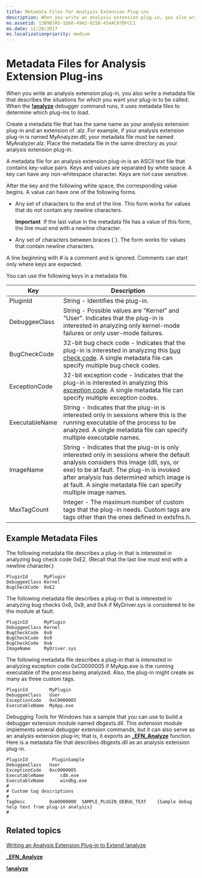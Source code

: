 ```yaml
---
title: Metadata Files for Analysis Extension Plug-ins
description: When you write an analysis extension plug-in, you also write a metadata file that describes the situations for which you want your plug-in to be called.
ms.assetid: 13B9B7A5-1D68-49A3-825B-454AC070FCC1
ms.date: 11/28/2017
ms.localizationpriority: medium
---
```


# Metadata Files for Analysis Extension Plug-ins


When you write an analysis extension plug-in, you also write a metadata file that describes the situations for which you want your plug-in to be called. When the [**!analyze**](-analyze.md) debugger command runs, it uses metadata files to determine which plug-ins to load.

Create a metadata file that has the same name as your analysis extension plug-in and an extension of .alz. For example, if your analysis extension plug-in is named MyAnalyzer.dll, your metadata file must be named MyAnalyzer.alz. Place the metadata file in the same directory as your analysis extension plug-in.

A metadata file for an analysis extension plug-in is an ASCII text file that contains key-value pairs. Keys and values are separated by white space. A key can have any non-whitespace character. Keys are not case sensitive.

After the key and the following white space, the corresponding value begins. A value can have one of the following forms.

-   Any set of characters to the end of the line. This form works for values that do not contain any newline characters.

    **Important**  If the last value in the metadata file has a value of this form, the line must end with a newline character.

     

-   Any set of characters between braces { }. The form works for values that contain newline characters.

A line beginning with \# is a comment and is ignored. Comments can start only where keys are expected.

You can use the following keys in a metadata file.

| Key            | Description                                                                                                                                                                                                                                                                                       |
|----------------|---------------------------------------------------------------------------------------------------------------------------------------------------------------------------------------------------------------------------------------------------------------------------------------------------|
| PluginId       | String - Identifies the plug-in.                                                                                                                                                                                                                                                                  |
| DebuggeeClass  | String - Possible values are “Kernel” and "User". Indicates that the plug-in is interested in analyzing only kernel-mode failures or only user-mode failures.                                                                                                                                     |
| BugCheckCode   | 32-bit bug check code - Indicates that the plug-in is interested in analyzing this [bug check code](bug-check-code-reference2.md). A single metadata file can specify multiple bug check codes.                                                                                                  |
| ExceptionCode  | 32-bit exception code - Indicates that the plug-in is interested in analyzing this [exception code](/windows/win32/debug/structured-exception-handling). A single metadata file can specify multiple exception codes.                                                                                 |
| ExecutableName | String - Indicates that the plug-in is interested only in sessions where this is the running executable of the process to be analyzed. A single metadata file can specify multiple executable names.                                                                                              |
| ImageName      | String - Indicates that the plug-in is only interested only in sessions where the default analysis considers this image (dll, sys, or exe) to be at fault. The plug-in is invoked after analysis has determined which image is at fault. A single metadata file can specify multiple image names. |
| MaxTagCount    | Integer - The maximum number of custom tags that the plug-in needs. Custom tags are tags other than the ones defined in extsfns.h.                                                                                                                                                                |

 

## <span id="Example_Metadata_Files"></span><span id="example_metadata_files"></span><span id="EXAMPLE_METADATA_FILES"></span>Example Metadata Files


The following metadata file describes a plug-in that is interested in analyzing bug check code 0xE2. (Recall that the last line must end with a newline character.)

```text
PluginId      MyPlugin
DebuggeeClass Kernel
BugCheckCode  0xE2
```

The following metadata file describes a plug-in that is interested in analyzing bug checks 0x8, 0x9, and 0xA if MyDriver.sys is considered to be the module at fault.

```text
PluginId      MyPlugin
DebuggeeClass Kernel
BugCheckCode  0x8
BugCheckCode  0x9
BugCheckCode  0xA
ImageName     MyDriver.sys
```

The following metadata file describes a plug-in that is interested in analyzing exception code 0xC0000005 if MyApp.exe is the running executable of the process being analyzed. Also, the plug-in might create as many as three custom tags.

```text
PluginId        MyPlugin
DebuggeeClass   User
ExceptionCode   0xC0000005
ExecutableName  MyApp.exe
```

Debugging Tools for Windows has a sample that you can use to build a debugger extension module named dbgexts.dll. This extension module implements several debugger extension commands, but it can also serve as an analysis extension plug-in; that is, it exports an [**\_EFN\_Analyze**](/windows-hardware/drivers/ddi/extsfns/nc-extsfns-ext_analysis_plugin) function. Here is a metadata file that describes dbgexts.dll as an analysis extension plug-in.

```text
PluginId         PluginSample
DebuggeeClass   User
ExceptionCode   0xc0000005
ExecutableName      cdb.exe
ExecutableName      windbg.exe
#
# Custom tag descriptions 
#
TagDesc         0xA0000000  SAMPLE_PLUGIN_DEBUG_TEXT    {Sample debug
help text from plug-in analysis}
#
```

## <span id="related_topics"></span>Related topics


[Writing an Analysis Extension Plug-in to Extend !analyze](writing-an-analysis-extension-to-extend--analyze.md)

[**\_EFN\_Analyze**](/windows-hardware/drivers/ddi/extsfns/nc-extsfns-ext_analysis_plugin)

[**!analyze**](-analyze.md)

 

